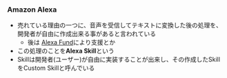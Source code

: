 ### Amazon Alexa

* 売れている理由の一つに、音声を受信してテキストに変換した後の処理を、開発者が自由に作成出来る事があると言われている
  * 後は [Alexa Fund](https://developer.amazon.com/ja/alexa-fund)により支援とか
* この処理のことを**Alexa Skill**という
* Skillは開発者(ユーザー)が自由に実装することが出来し、その作成したSkillをCustom Skillと呼んでいる
